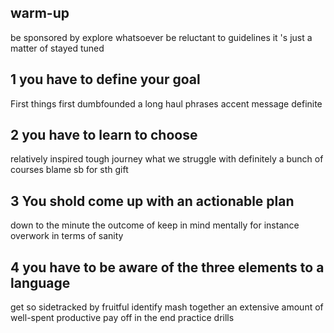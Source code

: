 [](https://www.bilibili.com/video/BV1ZE411R7QW?spm_id_from=333.880.my_history.page.click)

## warm-up
be sponsored by 
explore
whatsoever
be reluctant to
guidelines
it 's just a matter of 
stayed tuned


## 1 you have to define your goal
First things first
dumbfounded
a long haul
phrases
accent
message
definite

## 2 you have to learn to choose
relatively
inspired
tough journey
what we struggle with
definitely
a bunch of
courses
blame sb for sth
gift

## 3 You shold come up with an actionable plan
down to the minute
the outcome of
keep in mind
mentally
for instance
overwork
in terms of
sanity

## 4 you have to be aware of the three elements to a language
get so sidetracked by
fruitful
identify
mash together
an extensive amount of
well-spent
productive
pay off
in the end
practice drills